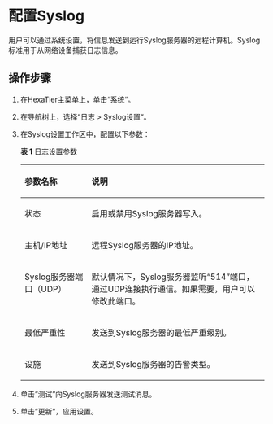 # 配置Syslog<a name="ZH-CN_TOPIC_0111166474"></a>

用户可以通过系统设置，将信息发送到运行Syslog服务器的远程计算机。Syslog标准用于从网络设备捕获日志信息。

## 操作步骤<a name="zh-cn_topic_0180960129_s569dfbfc197640cb861d89d7e71c83b9"></a>

1.  在HexaTier主菜单上，单击“系统“。
2.  在导航树上，选择“日志 \> Syslog设置“。
3.  在Syslog设置工作区中，配置以下参数：

    **表 1**  日志设置参数

    <a name="zh-cn_topic_0180960129_ta5a6ace5264a4ea7a42cb4789f356276"></a>
    <table><thead align="left"><tr id="zh-cn_topic_0180960129_r76c562b450ea4bf4a296a4bbf7a580a8"><th class="cellrowborder" valign="top" width="27.439999999999998%" id="mcps1.2.3.1.1"><p id="zh-cn_topic_0180960129_acfc0d5af7a364caba7878573bc5ca2cc"><a name="zh-cn_topic_0180960129_acfc0d5af7a364caba7878573bc5ca2cc"></a><a name="zh-cn_topic_0180960129_acfc0d5af7a364caba7878573bc5ca2cc"></a>参数名称</p>
    </th>
    <th class="cellrowborder" valign="top" width="72.56%" id="mcps1.2.3.1.2"><p id="zh-cn_topic_0180960129_a6b093daeb0df4e8f992dc1efb6d59fc9"><a name="zh-cn_topic_0180960129_a6b093daeb0df4e8f992dc1efb6d59fc9"></a><a name="zh-cn_topic_0180960129_a6b093daeb0df4e8f992dc1efb6d59fc9"></a>说明</p>
    </th>
    </tr>
    </thead>
    <tbody><tr id="zh-cn_topic_0180960129_r42d15cdb93634cbeb26ca9d07b22f199"><td class="cellrowborder" valign="top" width="27.439999999999998%" headers="mcps1.2.3.1.1 "><p id="zh-cn_topic_0180960129_ad78da489509b4f87ac07090a67e584d7"><a name="zh-cn_topic_0180960129_ad78da489509b4f87ac07090a67e584d7"></a><a name="zh-cn_topic_0180960129_ad78da489509b4f87ac07090a67e584d7"></a>状态</p>
    </td>
    <td class="cellrowborder" valign="top" width="72.56%" headers="mcps1.2.3.1.2 "><p id="zh-cn_topic_0180960129_a76c22308e63d4967b6ea18b8e7dccd78"><a name="zh-cn_topic_0180960129_a76c22308e63d4967b6ea18b8e7dccd78"></a><a name="zh-cn_topic_0180960129_a76c22308e63d4967b6ea18b8e7dccd78"></a>启用或禁用Syslog服务器写入。</p>
    </td>
    </tr>
    <tr id="zh-cn_topic_0180960129_r86ad56f3bc904d4c85c6d680a28d6ec1"><td class="cellrowborder" valign="top" width="27.439999999999998%" headers="mcps1.2.3.1.1 "><p id="zh-cn_topic_0180960129_a28922458f1c24724b30dddb3001d0832"><a name="zh-cn_topic_0180960129_a28922458f1c24724b30dddb3001d0832"></a><a name="zh-cn_topic_0180960129_a28922458f1c24724b30dddb3001d0832"></a>主机/IP地址</p>
    </td>
    <td class="cellrowborder" valign="top" width="72.56%" headers="mcps1.2.3.1.2 "><p id="zh-cn_topic_0180960129_ab453781c17bb484eb54fcd4763891972"><a name="zh-cn_topic_0180960129_ab453781c17bb484eb54fcd4763891972"></a><a name="zh-cn_topic_0180960129_ab453781c17bb484eb54fcd4763891972"></a>远程Syslog服务器的IP地址。</p>
    </td>
    </tr>
    <tr id="zh-cn_topic_0180960129_zh-cn_topic_0076429697_row2310315817"><td class="cellrowborder" valign="top" width="27.439999999999998%" headers="mcps1.2.3.1.1 "><p id="zh-cn_topic_0180960129_zh-cn_topic_0076429697_p187134415817"><a name="zh-cn_topic_0180960129_zh-cn_topic_0076429697_p187134415817"></a><a name="zh-cn_topic_0180960129_zh-cn_topic_0076429697_p187134415817"></a>Syslog服务器端口（UDP）</p>
    </td>
    <td class="cellrowborder" valign="top" width="72.56%" headers="mcps1.2.3.1.2 "><p id="zh-cn_topic_0180960129_ae73a492cf5be4b75a9724f4e584aa986"><a name="zh-cn_topic_0180960129_ae73a492cf5be4b75a9724f4e584aa986"></a><a name="zh-cn_topic_0180960129_ae73a492cf5be4b75a9724f4e584aa986"></a>默认情况下，Syslog服务器监听<span class="parmvalue" id="zh-cn_topic_0180960129_pe26cc3b79d654993b125608238d1be87"><a name="zh-cn_topic_0180960129_pe26cc3b79d654993b125608238d1be87"></a><a name="zh-cn_topic_0180960129_pe26cc3b79d654993b125608238d1be87"></a>“514”</span>端口，通过UDP连接执行通信。如果需要，用户可以修改此端口。</p>
    </td>
    </tr>
    <tr id="zh-cn_topic_0180960129_r452aa677304c4b39b540cd5d68e40588"><td class="cellrowborder" valign="top" width="27.439999999999998%" headers="mcps1.2.3.1.1 "><p id="zh-cn_topic_0180960129_a27e70bb67219413f853b70b3ebb6faf8"><a name="zh-cn_topic_0180960129_a27e70bb67219413f853b70b3ebb6faf8"></a><a name="zh-cn_topic_0180960129_a27e70bb67219413f853b70b3ebb6faf8"></a>最低严重性</p>
    </td>
    <td class="cellrowborder" valign="top" width="72.56%" headers="mcps1.2.3.1.2 "><p id="zh-cn_topic_0180960129_a0380e340151e4c46bc00155fa20e97e4"><a name="zh-cn_topic_0180960129_a0380e340151e4c46bc00155fa20e97e4"></a><a name="zh-cn_topic_0180960129_a0380e340151e4c46bc00155fa20e97e4"></a>发送到Syslog服务器的最低严重级别。</p>
    </td>
    </tr>
    <tr id="zh-cn_topic_0180960129_rd3bcbfa180854034a97852edc46c7952"><td class="cellrowborder" valign="top" width="27.439999999999998%" headers="mcps1.2.3.1.1 "><p id="zh-cn_topic_0180960129_ad6d73362d61042f3adbb1b7e7579007d"><a name="zh-cn_topic_0180960129_ad6d73362d61042f3adbb1b7e7579007d"></a><a name="zh-cn_topic_0180960129_ad6d73362d61042f3adbb1b7e7579007d"></a>设施</p>
    </td>
    <td class="cellrowborder" valign="top" width="72.56%" headers="mcps1.2.3.1.2 "><p id="zh-cn_topic_0180960129_a6753cc2f72ec45aca7e10cf757d2415c"><a name="zh-cn_topic_0180960129_a6753cc2f72ec45aca7e10cf757d2415c"></a><a name="zh-cn_topic_0180960129_a6753cc2f72ec45aca7e10cf757d2415c"></a>发送到Syslog服务器的告警类型。</p>
    </td>
    </tr>
    </tbody>
    </table>

4.  单击“测试“向Syslog服务器发送测试消息。
5.  单击“更新“，应用设置。

